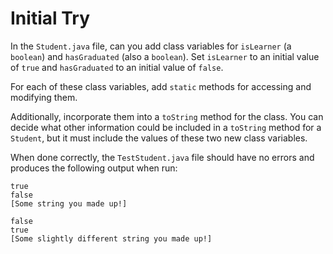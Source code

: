 # Initial Try

In the `Student.java` file, can you add class variables for `isLearner` (a `boolean`) and `hasGraduated` (also a `boolean`). Set `isLearner` to an initial value of `true` and `hasGraduated` to an initial value of `false`.

For each of these class variables, add `static` methods for accessing and modifying them.

Additionally, incorporate them into a `toString` method for the class. You can decide what other information could be included in a `toString` method for a `Student`, but it must include the values of these two new class variables.

When done correctly, the `TestStudent.java` file should have no errors and produces the following output when run:

```
true
false
[Some string you made up!]

false
true
[Some slightly different string you made up!]
```
